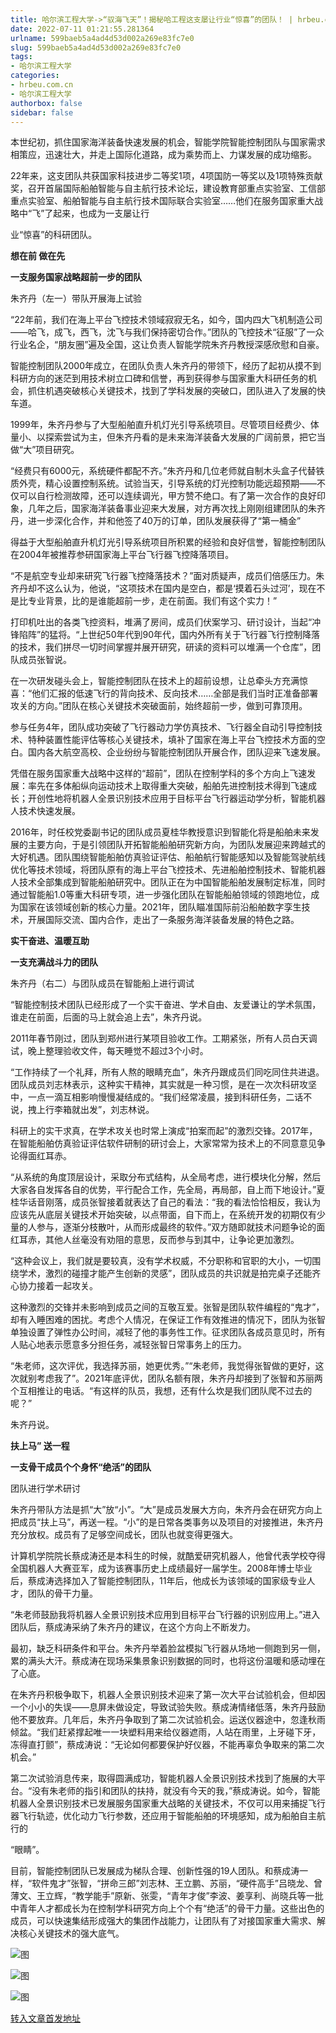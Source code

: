 ```yaml
---
title: 哈尔滨工程大学->“驭海飞天”！揭秘哈工程这支屡让行业“惊喜”的团队！ | hrbeu.com.cn
date: 2022-07-11 01:21:55.281364
urlname: 599baeb5a4ad4d53d002a269e83fc7e0
slug: 599baeb5a4ad4d53d002a269e83fc7e0
tags: 
- 哈尔滨工程大学
categories:
- hrbeu.com.cn
- 哈尔滨工程大学
authorbox: false
sidebar: false
---
```

本世纪初，抓住国家海洋装备快速发展的机会，智能学院智能控制团队与国家需求相策应，迅速壮大，并走上国际化道路，成为乘势而上、力谋发展的成功缩影。

22年来，这支团队共获国家科技进步二等奖1项，4项国防一等奖以及1项特殊贡献奖，召开首届国际船舶智能与自主航行技术论坛，建设教育部重点实验室、工信部重点实验室、船舶智能与自主航行技术国际联合实验室……他们在服务国家重大战略中“飞”了起来，也成为一支屡让行
<!--more-->
业“惊喜”的科研团队。

**想在前 做在先**

**一支服务国家战略超前一步的团队**

朱齐丹（左一）带队开展海上试验

“22年前，我们在海上平台飞控技术领域寂寂无名，如今，国内四大飞机制造公司——哈飞，成飞，西飞，沈飞与我们保持密切合作。”团队的飞控技术“征服”了一众行业名企，“朋友圈”遍及全国，这让负责人智能学院朱齐丹教授深感欣慰和自豪。

智能控制团队2000年成立，在团队负责人朱齐丹的带领下，经历了起初从摸不到科研方向的迷茫到用技术树立口碑和信誉，再到获得参与国家重大科研任务的机会，抓住机遇突破核心关键技术，找到了学科发展的突破口，团队进入了发展的快车道。

1999年，朱齐丹参与了大型船舶直升机灯光引导系统项目。尽管项目经费少、体量小、以探索尝试为主，但朱齐丹看的是未来海洋装备大发展的广阔前景，把它当做“大”项目研究。

“经费只有6000元，系统硬件都配不齐。”朱齐丹和几位老师就自制木头盒子代替铁质外壳，精心设置控制系统。试验当天，引导系统的灯光控制功能远超预期——不仅可以自行检测故障，还可以连续调光，甲方赞不绝口。有了第一次合作的良好印象，几年之后，国家海洋装备事业迎来大发展，对方再次找上刚刚组建团队的朱齐丹，进一步深化合作，并和他签了40万的订单，团队发展获得了“第一桶金”

得益于大型船舶直升机灯光引导系统项目所积累的经验和良好信誉，智能控制团队在2004年被推荐参研国家海上平台飞行器飞控降落项目。

“不是航空专业却来研究飞行器飞控降落技术？”面对质疑声，成员们倍感压力。朱齐丹却不这么认为，他说，“这项技术在国内是空白，都是‘摸着石头过河’，现在不是比专业背景，比的是谁能超前一步，走在前面。我们有这个实力！”

打印机吐出的各类飞控资料，堆满了房间，成员们伏案学习、研讨设计，当起“冲锋陷阵”的猛将。“上世纪50年代到90年代，国内外所有关于飞行器飞行控制降落的技术，我们拼尽一切时间掌握并展开研究，研读的资料可以堆满一个仓库”，团队成员张智说。

在一次研发碰头会上，智能控制团队在技术上的超前设想，让总牵头方充满惊喜：“他们汇报的低速飞行的背向技术、反向技术……全部是我们当时正准备部署攻关的方向。”团队在核心关键技术突破面前，始终超前一步，做到可靠顶用。

参与任务4年，团队成功突破了飞行器动力学仿真技术、飞行器全自动引导控制技术、特种装置性能评估等核心关键技术，填补了国家在海上平台飞控技术方面的空白。国内各大航空高校、企业纷纷与智能控制团队开展合作，团队迎来飞速发展。

凭借在服务国家重大战略中这样的“超前”，团队在控制学科的多个方向上飞速发展：率先在多体船纵向运动技术上取得重大突破，船舶先进控制技术得到飞速成长；开创性地将机器人全景识别技术应用于目标平台飞行器运动学分析，智能机器人技术快速发展。

2016年，时任校党委副书记的团队成员夏桂华教授意识到智能化将是船舶未来发展的主要方向，于是引领团队开拓智能船舶研究新方向，为团队发展迎来跨越式的大好机遇。团队围绕智能船舶仿真验证评估、船舶航行智能感知以及智能驾驶航线优化等技术领域，将团队原有的海上平台飞控技术、先进船舶控制技术、智能机器人技术全部集成到智能船舶研究中。团队正在为中国智能船舶发展制定标准，同时通过智能船1.0等重大科研专项，进一步强化团队在智能船舶领域的领跑地位，成为国家在该领域创新的核心力量。2021年，团队瞄准国际前沿船舶数字孪生技术，开展国际交流、国内合作，走出了一条服务海洋装备发展的特色之路。

**实干奋进、温暖互助**

**一支充满战斗力的团队**

朱齐丹（右二）与团队成员在智能船上进行调试

“智能控制技术团队已经形成了一个实干奋进、学术自由、友爱谦让的学术氛围，谁走在前面，后面的马上就会追上去”，朱齐丹说。

2011年春节刚过，团队到郑州进行某项目验收工作。工期紧张，所有人员白天调试，晚上整理验收文件，每天睡觉不超过3个小时。

“工作持续了一个礼拜，所有人熬的眼睛充血”，朱齐丹跟成员们同吃同住共进退。团队成员刘志林表示，这种实干精神，其实就是一种习惯，是在一次次科研攻坚中，一点一滴互相影响慢慢凝结成的。“我们经常凌晨，接到科研任务，二话不说，拽上行李箱就出发”，刘志林说。

科研上的实干求真，在学术攻关也时常上演成“拍案而起”的激烈交锋。2017年，在智能船舶仿真验证评估软件研制的研讨会上，大家常常为技术上的不同意意见争论得面红耳赤。

“从系统的角度顶层设计，采取分布式结构，从全局考虑，进行模块化分解，然后大家各自发挥各自的优势，平行配合工作，先全局，再局部，自上而下地设计。”夏桂华话音刚落，成员张智接着就表达了自己的看法：“我的看法恰恰相反，我认为应该先从底层关键技术开始突破，以点带面，自下而上，在系统开发的初期仅有少量的人参与，逐渐分枝散叶，从而形成最终的软件。”双方随即就技术问题争论的面红耳赤，其他人丝毫没有劝阻的意思，反而参与到其中，让争论更加激烈。

“这种会议上，我们就是要较真，没有学术权威，不分职称和官职的大小，一切围绕学术，激烈的碰撞才能产生创新的灵感”，团队成员的共识就是拍完桌子还能齐心协力接着一起攻关。

这种激烈的交锋并未影响到成员之间的互敬互爱。张智是团队软件编程的“鬼才”，却有入睡困难的困扰。考虑个人情况，在保证工作有效推进的情况下，团队为张智单独设置了弹性办公时间，减轻了他的事务性工作。征求团队各成员意见时，所有人贴心地表示愿意多分担任务，减轻张智日常事务上的压力。

“朱老师，这次评优，我选择苏丽，她更优秀。”“朱老师，我觉得张智做的更好，这次就别考虑我了”。2021年底评优，团队名额有限，朱齐丹却接到了张智和苏丽两个互相推让的电话。“有这样的队员，我想，还有什么坎是我们团队爬不过去的呢？”

朱齐丹说。

**扶上马” 送一程**

**一支骨干成员个个身怀“绝活”的团队**

团队进行学术研讨

朱齐丹带队方法是抓“大”放“小”。“大”是成员发展大方向，朱齐丹会在研究方向上把成员“扶上马”，再送一程。“小”的是日常各类事务以及项目的对接推进，朱齐丹充分放权。成员有了足够空间成长，团队也就变得更强大。

计算机学院院长蔡成涛还是本科生的时候，就酷爱研究机器人，他曾代表学校夺得全国机器人大赛亚军，成为该赛事历史上成绩最好一届学生。2008年博士毕业后，蔡成涛选择加入了智能控制团队，11年后，他成长为该领域的国家级专业人才，团队的骨干力量。

“朱老师鼓励我将机器人全景识别技术应用到目标平台飞行器的识别应用上。”进入团队后，蔡成涛采纳了朱齐丹的建议，在这个方向上不断发力。

最初，缺乏科研条件和平台。朱齐丹举着脸盆模拟飞行器从场地一侧跑到另一侧，累的满头大汗。蔡成涛在现场采集景象识别数据的同时，也将这份温暖和感动埋在了心底。

在朱齐丹积极争取下，机器人全景识别技术迎来了第一次大平台试验机会，但却因一个小小的失误——息屏未做设定，导致试验失败。蔡成涛情绪低落，朱齐丹鼓励他不要放弃。几年后，朱齐丹争取到了第二次试验机会。运送仪器途中，忽逢秋雨倾盆。“我们赶紧撑起唯一一块塑料用来给仪器遮雨，人站在雨里，上牙碰下牙，冻得直打颤”，蔡成涛说：“无论如何都要保护好仪器，不能再辜负争取来的第二次机会。”

第二次试验消息传来，取得圆满成功，智能机器人全景识别技术找到了施展的大平台。“没有朱老师的指引和团队的扶持，就没有今天的我，”蔡成涛说。如今，智能机器人全景识别技术已发展服务国家重大战略的关键技术，不仅可以用来捕捉飞行器飞行轨迹，优化动力飞行参数，还应用于智能船舶的环境感知，成为船舶自主航行的

“眼睛”。

目前，智能控制团队已发展成为梯队合理、创新性强的19人团队。和蔡成涛一样，“软件鬼才”张智，“拼命三郎”刘志林、王立鹏、苏丽，“硬件高手”吕晓龙、曾薄文、王立辉，“教学能手”原新、张雯，“青年才俊”李波、姜享利、尚晓兵等一批中青年人才都成长为在控制学科研究方向上个个有“绝活”的骨干力量。这些出色的成员，可以快速集结形成强大的集团作战能力，让团队有了对接国家重大需求、解决核心关键技术的强大底气。

![图](http://gongxue.cn/__local/B/1A/DE/BCC47C42B10BC114BE63FBBF09A_0E2A4632_1EE3A.jpg)

![图](http://gongxue.cn/__local/E/7C/24/BC7AB3018D82FCF0CD4AD771DFF_882257A1_1C9E5.jpg)

![图](http://gongxue.cn/__local/2/3A/F9/92B9511D5E23A94D1CBFA8FC7AD_806E3369_1F49E.jpg)

[转入文章首发地址](http://gongxue.cn/info/1141/72332.htm)